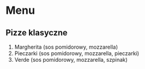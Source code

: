 # Menu

## Pizze klasyczne

1. Margherita (sos pomidorowy, mozzarella)
2. Pieczarki (sos pomidorowy, mozzarella, pieczarki)
3. Verde (sos pomidorowy, mozzarella, szpinak)
